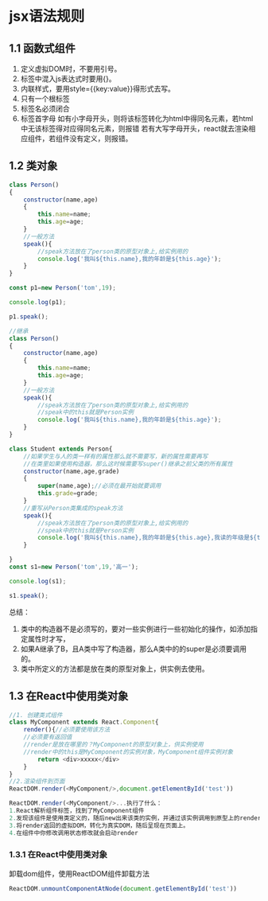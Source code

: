 # jsx语法规则

## 1.1 函数式组件

1. 定义虚拟DOM时，不要用引号。
2. 标签中混入js表达式时要用{}。
3. 内联样式，要用style={{key:value}}得形式去写。
4. 只有一个根标签
5. 标签名必须闭合
6. 标签首字母
    如有小字母开头，则将该标签转化为html中得同名元素，若html中无该标签得对应得同名元素，则报错
    若有大写字母开头，react就去渲染相应组件，若组件没有定义，则报错。

## 1.2 类对象

```javascript
class Person()
{
    constructor(name,age)
    {
        this.name=name;
        this.age=age;
    }
    //一般方法
    speak(){
        //speak方法放在了person类的原型对象上,给实例用的
        console.log('我叫${this.name},我的年龄是${this.age}');
    }
}

const p1=new Person('tom',19);

console.log(p1);

p1.speak();
```


```javascript
//继承
class Person()
{
    constructor(name,age)
    {
        this.name=name;
        this.age=age;
    }
    //一般方法
    speak(){
        //speak方法放在了person类的原型对象上,给实例用的
        //speak中的this就是Person实例
        console.log('我叫${this.name},我的年龄是${this.age}');
    }
}

class Student extends Person{
    //如果学生与人的类一样有的属性那么就不需要写，新的属性需要再写
    //在类里如果使用构造器，那么这时候需要写super()继承之前父类的所有属性
    constructor(name,age,grade)
    {
        super(name,age);//必须在最开始就要调用
        this.grade=grade;
    }
    //重写从Person类集成的speak方法
    speak(){
        //speak方法放在了person类的原型对象上,给实例用的
        //speak中的this就是Person实例
        console.log('我叫${this.name},我的年龄是${this.age},我读的年级是${this.grade}');
    }

}
const s1=new Person('tom',19,'高一');

console.log(s1);

s1.speak();
```

总结：
1. 类中的构造器不是必须写的，要对一些实例进行一些初始化的操作，如添加指定属性时才写，
2. 如果A继承了B，且A类中写了构造器，那么A类中的的super是必须要调用的。
3. 类中所定义的方法都是放在类的原型对象上，供实例去使用。


## 1.3 在React中使用类对象


```javascript
//1. 创建类式组件
class MyComponent extends React.Component{
    render(){//必须要使用该方法
    //必须要有返回值
    //render是放在哪里的？MyComponent的原型对象上，供实例使用
    //render中的this是MyComponent的实例对象，MyComponent组件实例对象
        return <div>xxxxx</div>
    }
}
//2.渲染组件到页面
ReactDOM.render(<MyComponent/>,document.getElementById('test'))

ReactDOM.render(<MyComponent/>...执行了什么：
1.React解析组件标签，找到了MyComponent组件
2.发现该组件是使用类定义的，随后new出来该类的实例，并通过该实例调用到原型上的render方法。
3.将render返回的虚拟DOM，转化为真实DOM，随后呈现在页面上。
4.在组件中你修改调用状态修改就会启动render
```

### 1.3.1 在React中使用类对象

卸载dom组件，使用ReactDOM组件卸载方法

```javascript
ReactDOM.unmountComponentAtNode(document.getElementById('test'))
```